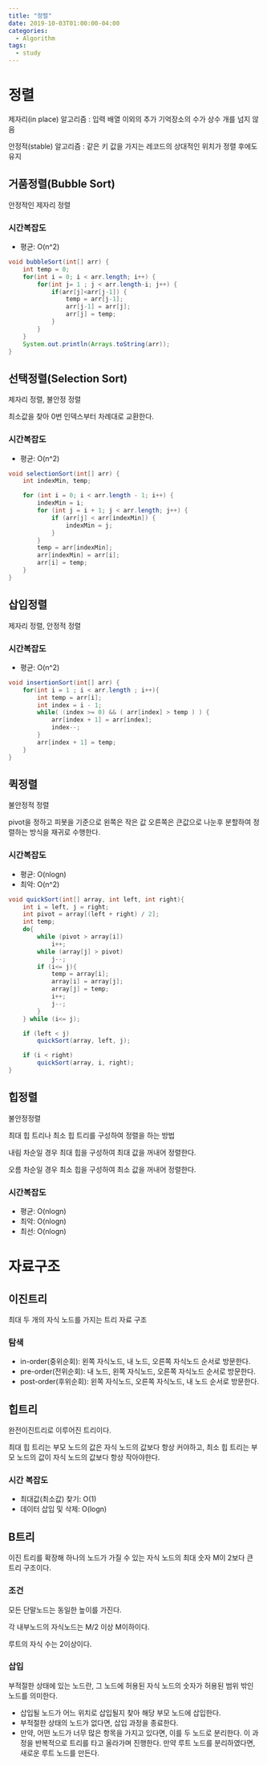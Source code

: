 ```yaml
---
title: "정렬"
date: 2019-10-03T01:00:00-04:00
categories:
  - Algorithm
tags:
  - study
---
```

# 정렬
제자리(in place) 알고리즘 : 입력 배열 이외의 추가 기억장소의 수가 상수 개를 넘지 않음

안정적(stable) 알고리즘 : 같은 키 값을 가지는 레코드의 상대적인 위치가 정렬 후에도 유지

## 거품정렬(Bubble Sort)
안정적인 제자리 정렬
### 시간복잡도
 - 평균: O(n^2)

```java
void bubbleSort(int[] arr) {
	int temp = 0;
	for(int i = 0; i < arr.length; i++) {
		for(int j= 1 ; j < arr.length-i; j++) {
			if(arr[j]<arr[j-1]) {
				temp = arr[j-1];
				arr[j-1] = arr[j];
				arr[j] = temp;
			}
		}
	}
	System.out.println(Arrays.toString(arr));
}
```
## 선택정렬(Selection Sort)
제자리 정렬, 불안정 정렬

최소값을 찾아 0번 인덱스부터 차례대로 교환한다.

### 시간복잡도
 - 평균: O(n^2)

```java
void selectionSort(int[] arr) {
    int indexMin, temp;

    for (int i = 0; i < arr.length - 1; i++) {
        indexMin = i;
        for (int j = i + 1; j < arr.length; j++) {
            if (arr[j] < arr[indexMin]) {
                indexMin = j;
            }
        }
        temp = arr[indexMin];
        arr[indexMin] = arr[i];
        arr[i] = temp;
    }
}
```

## 삽입정렬
제자리 정렬, 안정적 정렬

### 시간복잡도
 - 평균: O(n^2)
 
```java
void insertionSort(int[] arr) {
	for(int i = 1 ; i < arr.length ; i++){
		int temp = arr[i];
		int index = i - 1;
		while( (index >= 0) && ( arr[index] > temp ) ) {
			arr[index + 1] = arr[index];
			index--;
		}
		arr[index + 1] = temp;
	}
}
```

## 퀵정렬
불안정적 정렬

pivot을 정하고 피봇을 기준으로 왼쪽은 작은 값 오른쪽은 큰값으로 나눈후 분할하여 정렬하는 방식을 재귀로 수행한다.

### 시간복잡도
 - 평균: O(nlogn) 
 - 최악: O(n^2)
 
```java
void quickSort(int[] array, int left, int right){
	int i = left, j = right;
	int pivot = array[(left + right) / 2];
	int temp;
	do{
		while (pivot > array[i])
			i++;
		while (array[j] > pivot)
			j--;
		if (i<= j){
			temp = array[i];
			array[i] = array[j];
			array[j] = temp;
			i++;
			j--;
		}
	} while (i<= j);

	if (left < j)
		quickSort(array, left, j);

	if (i < right)
		quickSort(array, i, right);
}
```

## 힙정렬
불안정정렬

최대 힙 트리나 최소 힙 트리를 구성하여 정렬을 하는 방법

내림 차순일 경우 최대 힙을 구성하여 최대 값을 꺼내어 정렬한다.

오름 차순일 경우 최소 힙을 구성하여 최소 값을 꺼내어 정렬한다.

### 시간복잡도
 - 평균: O(nlogn) 
 - 최악: O(nlogn)
 - 최선: O(nlogn)

# 자료구조

## 이진트리
최대 두 개의 자식 노드를 가지는 트리 자료 구조

### 탐색
- in-order(중위순회): 왼쪽 자식노드, 내 노드, 오른쪽 자식노드 순서로 방문한다.
- pre-order(전위순회): 내 노드, 왼쪽 자식노드, 오른쪽 자식노드 순서로 방문한다.
- post-order(후위순회): 왼쪽 자식노드, 오른쪽 자식노드, 내 노드 순서로 방문한다.

## 힙트리
완전이진트리로 이루어진 트리이다.

최대 힙 트리는 부모 노드의 값은 자식 노드의 값보다 항상 커야하고, 최소 힙 트리는 부모 노드의 값이 자식 노드의 값보다 항상 작아야한다.

### 시간 복잡도
 - 최대값(최소값) 찾기: O(1)
 - 데이터 삽입 및 삭제: O(logn)
 
## B트리
이진 트리를 확장해 하나의 노드가 가질 수 있는 자식 노드의 최대 숫자 M이 2보다 큰 트리 구조이다.

### 조건
모든 단말노드는 동일한 높이를 가진다.

각 내부노드의 자식노드는 M/2 이상 M이하이다.

루트의 자식 수는 2이상이다.

### 삽입
부적절한 상태에 있는 노드란, 그 노드에 허용된 자식 노드의 숫자가 허용된 범위 밖인 노드를 의미한다.
- 삽입될 노드가 어느 위치로 삽입될지 찾아 해당 부모 노드에 삽입한다.
- 부적절한 상태의 노드가 없다면, 삽입 과정을 종료한다.
- 만약, 어떤 노드가 너무 많은 항목을 가지고 있다면, 이를 두 노드로 분리한다. 이 과정을 반복적으로 트리를 타고 올라가며 진행한다. 만약 루트 노드를 분리하였다면, 새로운 루트 노드를 만든다.
